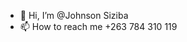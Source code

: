 - 👋 Hi, I’m @Johnson Siziba
- 📫 How to reach me +263 784 310 119

<!---
JohnEnderSizb/JohnEnderSizb is a ✨ special ✨ repository because its `README.md` (this file) appears on your GitHub profile.
You can click the Preview link to take a look at your changes.
--->
